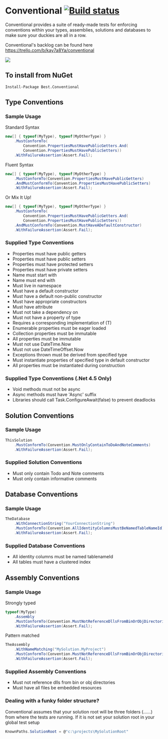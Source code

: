 Conventional [![Build status](https://ci.appveyor.com/api/projects/status/b34y026n60v9oe16?svg=true)](https://ci.appveyor.com/project/andrewabest/conventional)
============

Conventional provides a suite of ready-made tests for enforcing conventions within your types, assemblies, solutions and databases to make sure your duckies are all in a row.

Conventional's backlog can be found here https://trello.com/b/kay7a8Ya/conventional

![](https://raw.github.com/andrewabest/Conventional/master/duck.png)

## To install from NuGet

    Install-Package Best.Conventional

## Type Conventions

### Sample Usage

Standard Syntax
```c#
new[] { typeof(MyType), typeof(MyOtherType) }
    .MustConformTo(
        Convention.PropertiesMustHavePublicGetters.And(
        Convention.PropertiesMustHavePublicSetters))
    .WithFailureAssertion(Assert.Fail);
```

Fluent Syntax
```c#
new[] { typeof(MyType), typeof(MyOtherType) }
    .MustConformTo(Convention.PropertiesMustHavePublicGetters)
    .AndMustConformTo(Convention.PropertiesMustHavePublicSetters)
    .WithFailureAssertion(Assert.Fail);
```

Or Mix It Up!
```c#
new[] { typeof(MyType), typeof(MyOtherType) }
    .MustConformTo(
        Convention.PropertiesMustHavePublicGetters.And(
        Convention.PropertiesMustHavePublicSetters))
    .AndMustConformTo(Convention.MustHaveADefaultConstructor)
    .WithFailureAssertion(Assert.Fail);
```

### Supplied Type Conventions

- Properties must have public getters
- Properties must have public setters
- Properties must have protected setters
- Properties must have private setters
- Name must start with
- Name must end with
- Must live in namespace
- Must have a default constructor
- Must have a default non-public constructor
- Must have appropriate constructors
- Must have attribute
- Must not take a dependency on
- Must not have a property of type
- Requires a corresponding implementation of (T)
- Enumerable properties must be eager loaded
- Collection properties must be immutable
- All properties must be immutable
- Must not use DateTime.Now
- Must not use DateTimeOffset.Now
- Exceptions thrown must be derived from specified type
- Must instantiate properties of specified type in default constructor
- All properties must be instantiated during construction

### Supplied Type Conventions (.Net 4.5 Only)

- Void methods must not be async
- Async methods must have 'Async' suffix
- Libraries should call Task.ConfigureAwait(false) to prevent deadlocks

## Solution Conventions

### Sample Usage

```c#
ThisSolution
    .MustConformTo(Convention.MustOnlyContainToDoAndNoteComments)
    .WithFailureAssertion(Assert.Fail);
```

### Supplied Solution Conventions

- Must only contain Todo and Note comments
- Must only contain informative comments

## Database Conventions

### Sample Usage

```c#
TheDatabase
    .WithConnectionString("YourConnectionString")
    .MustConformTo(Convention.AllIdentityColumnsMustBeNamedTableNameId)
    .WithFailureAssertion(Assert.Fail);
```

### Supplied Database Conventions

- All identity columns must be named tablenameId
- All tables must have a clustered index

## Assembly Conventions

### Sample Usage

Strongly typed
```c#
typeof(MyType)
	.Assembly
	.MustConformTo(Convention.MustNotReferenceDllsFromBinOrObjDirectories)
    .WithFailureAssertion(Assert.Fail);
```

Pattern matched
```c#
TheAssembly
	.WithNameMatching("MySolution.MyProject")
	.MustConformTo(Convention.MustNotReferenceDllsFromBinOrObjDirectories)
    .WithFailureAssertion(Assert.Fail);
```

### Supplied Assembly Conventions

- Must not reference dlls from bin or obj directories
- Must have all files be embedded resources

### Dealing with a funky folder structure?

Conventional assumes that your solution root will be three folders (..\..\..\) from where the tests are running. If it is not set your solution root in your global test setup
```c#
KnownPaths.SolutionRoot = @"c:\projects\MySolutionRoot"
```